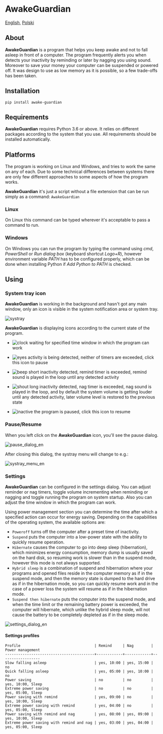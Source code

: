 # AwakeGuardian

[English](https://github.com/kamil-cy/awake-guardian/blob/main/README.md), [Polski](https://github.com/kamil-cy/awake-guardian/blob/main/README.pl.md)

## About
**AwakeGuardian** is a program that helps you keep awake and not to fall asleep in front of a computer. 
The program frequently alerts you when detects your inactivity by reminding or later by nagging you using sound.
Moreover to save your money your computer can be suspended or powered off.
It was design to use as low memory as it is possible, so a few trade-offs has been taken.

## Installation
```pip install awake-guardian```

## Requirements
**AwakeGuardian** requires Python 3.6 or above.
It relies on different packages according to the system that you use.
All requirements should be installed automatically.

## Platforms
The program is working on Linux and Windows, and tries to work the same on any of each.
Due to some technical differences between systems there are only few different approaches to some aspects of how the program works.

**AwakeGuardian** it's just a script without a file extension that can be run simply as a command: `AwakeGuardian`

### Linux
On Linux this command can be typed wherever it's acceptable to pass a command to run.

### Windows
On Windows you can run the program by typing the command using *cmd*, *PowerShell* or *Run dialog box* (keyboard shortcut *Logo+R*), however environment variable *PATH* has to be configured properly, which can be done when installing Python if *Add Python to PATH* is checked.

## Using

### System tray icon
**AwakeGuardian** is working in the background and hasn't got any main window, only an icon is visible in the system notification area or system tray. 

![systray](https://github.com/kamil-cy/awake-guardian/raw/main/docs/systray_red_arrow.png)

**AwakeGuardian** is displaying icons according to the current state of the program.

- ![clock](https://github.com/kamil-cy/awake-guardian/raw/main/awake_guardian/images/clock.png) waiting for specified time window in which the program can work

- ![eyes](https://github.com/kamil-cy/awake-guardian/raw/main/awake_guardian/images/eyes.png) activity is being detected, neither of timers are exceeded, click this icon to pause

- ![beep](https://github.com/kamil-cy/awake-guardian/raw/main/awake_guardian/images/beep.png) short inactivity detected, remind timer is exceeded, remind sound is played in the loop until any detected activity

- ![shout](https://github.com/kamil-cy/awake-guardian/raw/main/awake_guardian/images/shout.png) long inactivity detected, nag timer is exceeded, nag sound is played in the loop, and by default the system volume is getting louder until any detected activity, later volume level is restored to the previous state 

- ![inactive](https://github.com/kamil-cy/awake-guardian/raw/main/awake_guardian/images/inactive.png) the program is paused, click this icon to resume

### Pause/Resume
When you left click on the **AwakeGuardian** icon, you'll see the pause dialog.

![pause_dialog_en](https://github.com/kamil-cy/awake-guardian/raw/main/docs/pause_dialog_en.png)

After closing this dialog, the systray menu will change to e.g.:

![systray_menu_en](https://github.com/kamil-cy/awake-guardian/raw/main/docs/systray_menu_en.png)

### Settings
**AwakeGuardian** can be configured in the settings dialog. 
You can adjust reminder or nag timers, toggle volume incrementing when reminding or nagging and toggle running the program on system startup.
Also you can adjust the time window in which the program can work.

Using power management section you can determine the time after which a specified action can occur for energy saving.
Depending on the capabilities of the operating system, the available options are:
- `Poweroff` turns off the computer after a preset time of inactivity.
- `Suspend` puts the computer into a low-power state with the ability to quickly resume operation.
- `Hibernate` causes the computer to go into deep sleep (hibernation), which minimizes energy consumption, memory dump is usually saved on the hard disk, so resuming work is slower than in the suspend mode, however this mode is not always supported.
- `Hybrid sleep` is a combination of suspend and hibernation where your programs and opened files reside in the computer memory as if in the suspend mode, and then the memory state is dumped to the hard drive as if in the hibernation mode, so you can quickly resume work and in the case of a power loss the system will resume as if in the hibernation mode.
- `Suspend then hibernate` puts the computer into the suspend mode, and when the time limit or the remaining battery power is exceeded, the computer will hibernate, which unlike the hybrid sleep mode, will not cause the battery to be completely depleted as if in the sleep mode.

![settings_dialog_en](https://github.com/kamil-cy/awake-guardian/raw/main/docs/settings_dialog_en.png)

#### Settings profiles

```
Profile                                  | Remind     | Nag        | Power management
-----------------------------------------+------------+------------+------------------
Slow falling asleep                      | yes, 10:00 | yes, 15:00 | no
Quick falling asleep                     | yes, 05:00 | yes, 10:00 | no
Power saving                             | no         | no         | yes, 10:00, Sleep
Extreme power saving                     | no         | no         | yes, 05:00, Sleep
Power saving with remind                 | yes, 09:00 | no         | yes, 10:00, Sleep
Extreme power saving with remind         | yes, 04:00 | no         | yes, 05:00, Sleep
Power saving with remind and nag         | yes, 08:00 | yes, 09:00 | yes, 10:00, Sleep
Extreme power saving with remind and nag | yes, 03:00 | yes, 04:00 | yes, 05:00, Sleep
```
